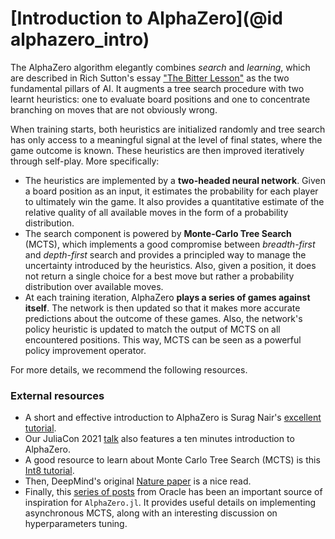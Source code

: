 # [Introduction to AlphaZero](@id alphazero_intro)

The AlphaZero algorithm elegantly combines _search_ and _learning_, which are
described in Rich Sutton's essay ["The Bitter
Lesson"](http://incompleteideas.net/IncIdeas/BitterLesson.html) as the two
fundamental pillars of AI. It augments a tree search procedure with two learnt
heuristics: one to evaluate board positions and one to concentrate branching on
moves that are not obviously wrong.

When training starts, both heuristics are initialized randomly and tree search
has only access to a meaningful signal at the level of final states, where the
game outcome is known. These heuristics are then improved iteratively
through self-play. More specifically:

- The heuristics are implemented by a **two-headed neural network**. Given
  a board position as an input, it estimates the probability for each player to
  ultimately win the game. It also provides a quantitative estimate of the
  relative quality of all available moves
  in the form of a probability distribution.
- The search component is powered by **Monte-Carlo Tree Search** (MCTS),
  which implements
  a good compromise between _breadth-first_ and _depth-first_ search and
  provides a principled way to manage the uncertainty introduced by
  the heuristics. Also, given a position, it does not return a single
  choice for a best move but rather a probability distribution over
  available moves.
- At each training iteration, AlphaZero **plays a series of games against
  itself**. The network is then updated so that it makes more accurate
  predictions about the outcome of these games. Also, the network's policy
  heuristic is updated to match the output of MCTS on all encountered positions.
  This way, MCTS can be seen as a powerful policy improvement operator.

For more details, we recommend the following resources.

### External resources

- A short and effective introduction to AlphaZero is Surag Nair's
   [excellent tutorial](https://web.stanford.edu/~surag/posts/alphazero.html).
- Our JuliaCon 2021 [talk](https://www.youtube.com/watch?v=nbLmR0aDumo)
   also features a ten minutes introduction to AlphaZero.
- A good resource to learn about Monte Carlo Tree Search (MCTS) is this
   [Int8 tutorial](https://int8.io/monte-carlo-tree-search-beginners-guide/).
- Then, DeepMind's original
   [Nature paper](https://www.nature.com/articles/nature24270)
   is a nice read.
- Finally, this [series of posts](https://medium.com/oracledevs/lessons-from-implementing-alphazero-7e36e9054191)
   from Oracle has been an important source of inspiration for `AlphaZero.jl`.
   It provides useful details on implementing asynchronous MCTS, along with
   an interesting discussion on hyperparameters tuning.
